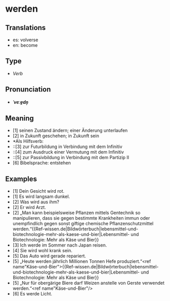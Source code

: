 # werden
## Translations
- es: volverse
- en: become
## Type
- _Verb_
## Pronunciation
- **_ˈveːɐ̯dn̩_**
## Meaning
- [1] seinen Zustand ändern; einer Änderung unterlaufen
- [2] in Zukunft geschehen; in Zukunft sein
- *Als Hilfsverb:
- ::[3] zur Futurbildung in Verbindung mit dem Infinitiv
- ::[4] zum Ausdruck einer Vermutung mit dem Infinitiv
- ::[5] zur Passivbildung in Verbindung mit dem Partizip II
- [6] Bibelsprache: entstehen
## Examples
- [1] Dein Gesicht wird rot.
- [1] Es wird langsam dunkel.
- [2] Was wird aus ihm?
- [2] Er wird Arzt.
- [2] „Man kann beispielsweise Pflanzen mittels Gentechnik so manipulieren, dass sie gegen bestimmte Krankheiten immun oder unempfindlich gegen sonst giftige chemische Pflanzenschutzmittel werden.“<ref>{{Ref-wissen.de|Bildwörterbuch|lebensmittel-und-biotechnologie-mehr-als-kaese-und-bier|Lebensmittel- und Biotechnologie: Mehr als Käse und Bier}}</ref>
- [3] Ich werde im Sommer nach Japan reisen.
- [4] Sie wird wohl krank sein.
- [5] Das Auto wird gerade repariert.
- [5] „Heute werden jährlich Millionen Tonnen Hefe produziert.“<ref name"Käse-und-Bier">{{Ref-wissen.de|Bildwörterbuch|lebensmittel-und-biotechnologie-mehr-als-kaese-und-bier|Lebensmittel- und Biotechnologie: Mehr als Käse und Bier}}</ref>
- [5] „Nur für obergärige Biere darf Weizen anstelle von Gerste verwendet werden.“<ref name"Käse-und-Bier"/>
- [6] Es werde Licht.

